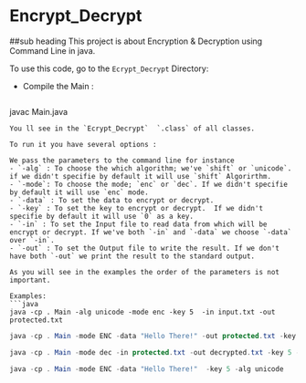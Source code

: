 # Encrypt_Decrypt
##sub heading
This project is about Encryption &amp; Decryption using Command Line in java.


To use this code, go to the  `Ecrypt_Decrypt` Directory: 

- Compile the Main : 
>```java
javac Main.java
```
You ll see in the `Ecrypt_Decrypt`  `.class` of all classes.

To run it you have several options : 

We pass the parameters to the command line for instance
- `-alg` : To choose the which algorithm; we've `shift` or `unicode`. if we didn't specifie by default it will use `shift` Algorirthm.
- `-mode`: To choose the mode; `enc` or `dec`. If we didn't specifie by default it will use `enc` mode.
- `-data` : To set the data to encrypt or decrypt.
- `-key` : To set the key to encrypt or decrypt.  If we didn't specifie by default it will use `0` as a key.
- `-in` : To set the Input file to read data from which will be encrypt or decrypt. If we've both `-in` and `-data` we choose `-data` over `-in`.
- `-out` : To set the Output file to write the result. If we don't have both `-out` we print the result to the standard output.

As you will see in the examples the order of the parameters is not important.

Examples:
```java
java -cp . Main -alg unicode -mode enc -key 5  -in input.txt -out protected.txt 
```

```java
java -cp . Main -mode ENC -data "Hello There!" -out protected.txt -key 5 
```

```java
java -cp . Main -mode dec -in protected.txt -out decrypted.txt -key 5 -alg shift
```

```java
java -cp . Main -mode ENC -data "Hello There!"  -key 5 -alg unicode
```

